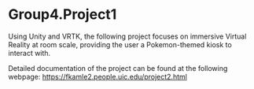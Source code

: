 # Group4.Project1
 Using Unity and VRTK, the following project focuses on immersive Virtual Reality at room scale, providing the user a Pokemon-themed kiosk to interact with.

Detailed documentation of the project can be found at the following webpage: https://fkamle2.people.uic.edu/project2.html
